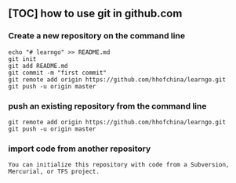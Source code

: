 [TOC]
how to use git in github.com
---
### Create a new repository on the command line
```
echo "# learngo" >> README.md
git init
git add README.md
git commit -m "first commit"
git remote add origin https://github.com/hhofchina/learngo.git
git push -u origin master
```
### push an existing repository from the command line
```
git remote add origin https://github.com/hhofchina/learngo.git
git push -u origin master
```
### import code from another repository

```
You can initialize this repository with code from a Subversion, Mercurial, or TFS project.

```
